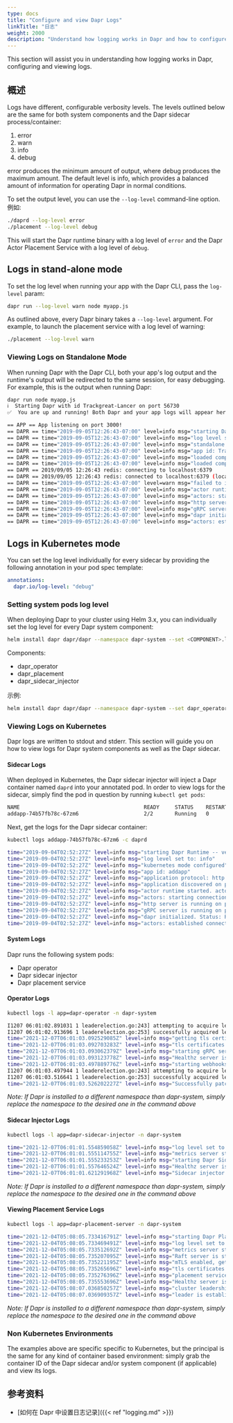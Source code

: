 ```yaml
---
type: docs
title: "Configure and view Dapr Logs"
linkTitle: "日志"
weight: 2000
description: "Understand how logging works in Dapr and how to configure and view logs"
---
```


This section will assist you in understanding how logging works in Dapr, configuring and viewing logs.

## 概述

Logs have different, configurable verbosity levels. The levels outlined below are the same for both system components and the Dapr sidecar process/container:

1. error
2. warn
3. info
4. debug

error produces the minimum amount of output, where debug produces the maximum amount. The default level is info, which provides a balanced amount of information for operating Dapr in normal conditions.

To set the output level, you can use the `--log-level` command-line option. 例如:

```bash
./daprd --log-level error
./placement --log-level debug
```

This will start the Dapr runtime binary with a log level of `error` and the Dapr Actor Placement Service with a log level of `debug`.

## Logs in stand-alone mode

To set the log level when running your app with the Dapr CLI, pass the `log-level` param:

```bash
dapr run --log-level warn node myapp.js
```

As outlined above, every Dapr binary takes a `--log-level` argument. For example, to launch the placement service with a log level of warning:

```bash
./placement --log-level warn
```

### Viewing Logs on Standalone Mode

When running Dapr with the Dapr CLI, both your app's log output and the runtime's output will be redirected to the same session, for easy debugging. For example, this is the output when running Dapr:

```bash
dapr run node myapp.js
ℹ️  Starting Dapr with id Trackgreat-Lancer on port 56730
✅  You are up and running! Both Dapr and your app logs will appear here.

== APP == App listening on port 3000!
== DAPR == time="2019-09-05T12:26:43-07:00" level=info msg="starting Dapr Runtime -- version 0.3.0-alpha -- commit b6f2810-dirty"
== DAPR == time="2019-09-05T12:26:43-07:00" level=info msg="log level set to: info"
== DAPR == time="2019-09-05T12:26:43-07:00" level=info msg="standalone mode configured"
== DAPR == time="2019-09-05T12:26:43-07:00" level=info msg="app id: Trackgreat-Lancer"
== DAPR == time="2019-09-05T12:26:43-07:00" level=info msg="loaded component statestore (state.redis)"
== DAPR == time="2019-09-05T12:26:43-07:00" level=info msg="loaded component messagebus (pubsub.redis)"
== DAPR == 2019/09/05 12:26:43 redis: connecting to localhost:6379
== DAPR == 2019/09/05 12:26:43 redis: connected to localhost:6379 (localAddr: [::1]:56734, remAddr: [::1]:6379)
== DAPR == time="2019-09-05T12:26:43-07:00" level=warn msg="failed to init input bindings: app channel not initialized"
== DAPR == time="2019-09-05T12:26:43-07:00" level=info msg="actor runtime started. actor idle timeout: 1h0m0s. actor scan interval: 30s"
== DAPR == time="2019-09-05T12:26:43-07:00" level=info msg="actors: starting connection attempt to placement service at localhost:50005"
== DAPR == time="2019-09-05T12:26:43-07:00" level=info msg="http server is running on port 56730"
== DAPR == time="2019-09-05T12:26:43-07:00" level=info msg="gRPC server is running on port 56731"
== DAPR == time="2019-09-05T12:26:43-07:00" level=info msg="dapr initialized. Status: Running. Init Elapsed 8.772922000000001ms"
== DAPR == time="2019-09-05T12:26:43-07:00" level=info msg="actors: established connection to placement service at localhost:50005"
```

## Logs in Kubernetes mode

You can set the log level individually for every sidecar by providing the following annotation in your pod spec template:

```yml
annotations:
  dapr.io/log-level: "debug"
```

### Setting system pods log level

When deploying Dapr to your cluster using Helm 3.x, you can individually set the log level for every Dapr system component:

```bash
helm install dapr dapr/dapr --namespace dapr-system --set <COMPONENT>.logLevel=<LEVEL>
```

Components:
- dapr_operator
- dapr_placement
- dapr_sidecar_injector

示例:

```bash
helm install dapr dapr/dapr --namespace dapr-system --set dapr_operator.logLevel=error
```

### Viewing Logs on Kubernetes

Dapr logs are written to stdout and stderr. This section will guide you on how to view logs for Dapr system components as well as the Dapr sidecar.

#### Sidecar Logs

When deployed in Kubernetes, the Dapr sidecar injector will inject a Dapr container named `daprd` into your annotated pod. In order to view logs for the sidecar, simply find the pod in question by running `kubectl get pods`:

```bash
NAME                                        READY     STATUS    RESTARTS   AGE
addapp-74b57fb78c-67zm6                     2/2       Running   0          40h
```

Next, get the logs for the Dapr sidecar container:

```bash
kubectl logs addapp-74b57fb78c-67zm6 -c daprd

time="2019-09-04T02:52:27Z" level=info msg="starting Dapr Runtime -- version 0.3.0-alpha -- commit b6f2810-dirty"
time="2019-09-04T02:52:27Z" level=info msg="log level set to: info"
time="2019-09-04T02:52:27Z" level=info msg="kubernetes mode configured"
time="2019-09-04T02:52:27Z" level=info msg="app id: addapp"
time="2019-09-04T02:52:27Z" level=info msg="application protocol: http. waiting on port 6000"
time="2019-09-04T02:52:27Z" level=info msg="application discovered on port 6000"
time="2019-09-04T02:52:27Z" level=info msg="actor runtime started. actor idle timeout: 1h0m0s. actor scan interval: 30s"
time="2019-09-04T02:52:27Z" level=info msg="actors: starting connection attempt to placement service at dapr-placement.dapr-system.svc.cluster.local:80"
time="2019-09-04T02:52:27Z" level=info msg="http server is running on port 3500"
time="2019-09-04T02:52:27Z" level=info msg="gRPC server is running on port 50001"
time="2019-09-04T02:52:27Z" level=info msg="dapr initialized. Status: Running. Init Elapsed 64.234049ms"
time="2019-09-04T02:52:27Z" level=info msg="actors: established connection to placement service at dapr-placement.dapr-system.svc.cluster.local:80"
```

#### System Logs

Dapr runs the following system pods:

* Dapr operator
* Dapr sidecar injector
* Dapr placement service

#### Operator Logs

```Bash
kubectl logs -l app=dapr-operator -n dapr-system

I1207 06:01:02.891031 1 leaderelection.go:243] attempting to acquire leader lease dapr-system/operator.dapr.io...
I1207 06:01:02.913696 1 leaderelection.go:253] successfully acquired lease dapr-system/operator.dapr.io
time="2021-12-07T06:01:03.092529085Z" level=info msg="getting tls certificates" instance=dapr-operator-84bb47f895-dvbsj scope=dapr.operator type=log ver=unknown
time="2021-12-07T06:01:03.092703283Z" level=info msg="tls certificates loaded successfully" instance=dapr-operator-84bb47f895-dvbsj scope=dapr.operator type=log ver=unknown
time="2021-12-07T06:01:03.093062379Z" level=info msg="starting gRPC server" instance=dapr-operator-84bb47f895-dvbsj scope=dapr.operator.api type=log ver=unknown
time="2021-12-07T06:01:03.093123778Z" level=info msg="Healthz server is listening on :8080" instance=dapr-operator-84bb47f895-dvbsj scope=dapr.operator type=log ver=unknown
time="2021-12-07T06:01:03.497889776Z" level=info msg="starting webhooks" instance=dapr-operator-84bb47f895-dvbsj scope=dapr.operator type=log ver=unknown
I1207 06:01:03.497944 1 leaderelection.go:243] attempting to acquire leader lease dapr-system/webhooks.dapr.io...
I1207 06:01:03.516641 1 leaderelection.go:253] successfully acquired lease dapr-system/webhooks.dapr.io
time="2021-12-07T06:01:03.526202227Z" level=info msg="Successfully patched webhook in CRD "subscriptions.dapr.io"" instance=dapr-operator-84bb47f895-dvbsj scope=dapr.operator type=log ver=unknown
```

*Note: If Dapr is installed to a different namespace than dapr-system, simply replace the namespace to the desired one in the command above*

#### Sidecar Injector Logs

```Bash
kubectl logs -l app=dapr-sidecar-injector -n dapr-system

time="2021-12-07T06:01:01.554859058Z" level=info msg="log level set to: info" instance=dapr-sidecar-injector-5d88fcfcf5-2gmvv scope=dapr.injector type=log ver=unknown
time="2021-12-07T06:01:01.555114755Z" level=info msg="metrics server started on :9090/" instance=dapr-sidecar-injector-5d88fcfcf5-2gmvv scope=dapr.metrics type=log ver=unknown
time="2021-12-07T06:01:01.555233253Z" level=info msg="starting Dapr Sidecar Injector -- version 1.5.1 -- commit c6daae8e9b11b3e241a9cb84c33e5aa740d74368" instance=dapr-sidecar-injector-5d88fcfcf5-2gmvv scope=dapr.injector type=log ver=unknown
time="2021-12-07T06:01:01.557646524Z" level=info msg="Healthz server is listening on :8080" instance=dapr-sidecar-injector-5d88fcfcf5-2gmvv scope=dapr.injector type=log ver=unknown
time="2021-12-07T06:01:01.621291968Z" level=info msg="Sidecar injector is listening on :4000, patching Dapr-enabled pods" instance=dapr-sidecar-injector-5d88fcfcf5-2gmvv scope=dapr.injector type=log ver=unknown
```

*Note: If Dapr is installed to a different namespace than dapr-system, simply replace the namespace to the desired one in the command above*

#### Viewing Placement Service Logs

```Bash
kubectl logs -l app=dapr-placement-server -n dapr-system

time="2021-12-04T05:08:05.733416791Z" level=info msg="starting Dapr Placement Service -- version 1.5.0 -- commit 83fe579f5dc93bef1ce3b464d3167a225a3aff3a" instance=dapr-placement-server-0 scope=dapr.placement type=log ver=unknown
time="2021-12-04T05:08:05.733469491Z" level=info msg="log level set to: info" instance=dapr-placement-server-0 scope=dapr.placement type=log ver=1.5.0
time="2021-12-04T05:08:05.733512692Z" level=info msg="metrics server started on :9090/" instance=dapr-placement-server-0 scope=dapr.metrics type=log ver=1.5.0
time="2021-12-04T05:08:05.735207095Z" level=info msg="Raft server is starting on 127.0.0.1:8201..." instance=dapr-placement-server-0 scope=dapr.placement.raft type=log ver=1.5.0
time="2021-12-04T05:08:05.735221195Z" level=info msg="mTLS enabled, getting tls certificates" instance=dapr-placement-server-0 scope=dapr.placement type=log ver=1.5.0
time="2021-12-04T05:08:05.735265696Z" level=info msg="tls certificates loaded successfully" instance=dapr-placement-server-0 scope=dapr.placement type=log ver=1.5.0
time="2021-12-04T05:08:05.735276396Z" level=info msg="placement service started on port 50005" instance=dapr-placement-server-0 scope=dapr.placement type=log ver=1.5.0
time="2021-12-04T05:08:05.735553696Z" level=info msg="Healthz server is listening on :8080" instance=dapr-placement-server-0 scope=dapr.placement type=log ver=1.5.0
time="2021-12-04T05:08:07.036850257Z" level=info msg="cluster leadership acquired" instance=dapr-placement-server-0 scope=dapr.placement type=log ver=1.5.0
time="2021-12-04T05:08:07.036909357Z" level=info msg="leader is established." instance=dapr-placement-server-0 scope=dapr.placement type=log ver=1.5.0
```

*Note: If Dapr is installed to a different namespace than dapr-system, simply replace the namespace to the desired one in the command above*

### Non Kubernetes Environments

The examples above are specific specific to Kubernetes, but the principal is the same for any kind of container based environment: simply grab the container ID of the Dapr sidecar and/or system component (if applicable) and view its logs.

## 参考资料

* [如何在 Dapr 中设置日志记录]({{< ref "logging.md" >}})

